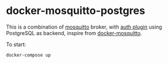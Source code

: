 docker-mosquitto-postgres
===

This is a combination of [mosquitto](https://github.com/eclipse/mosquitto) broker, with [auth plugin](https://github.com/jpmens/mosquitto-auth-plug) using PostgreSQL as backend, inspire from [docker-mosquitto](https://github.com/jllopis/docker-mosquitto).


To start:
```
docker-compose up
```
